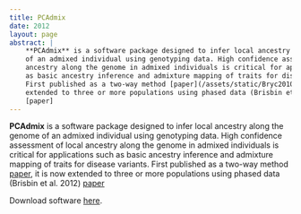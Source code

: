 ```yaml
---
title: PCAdmix
date: 2012
layout: page
abstract: |
    **PCAdmix** is a software package designed to infer local ancestry along the genome
    of an admixed individual using genotyping data. High confidence assessment of local
    ancestry along the genome in admixed individuals is critical for applications such
    as basic ancestry inference and admixture mapping of traits for disease variants.
    First published as a two-way method [paper](/assets/static/Bryc2010.pdf), it is now
    extended to three or more populations using phased data (Brisbin et al. 2012)
    [paper]
---
```

**PCAdmix** is a software package designed to infer local ancestry along the genome of an 
admixed individual using genotyping data. High confidence assessment of local ancestry 
along the genome in admixed individuals is critical for applications such as basic 
ancestry inference and admixture mapping of traits for disease variants. First published 
as a two-way method [paper](/assets/static/Bryc2010.pdf), it is now extended to three or 
more populations using phased data (Brisbin et al. 2012)
[paper](/assets/static/Brsbin2012.pdf)

Download software
[here](https://sites.google.com/site/pcadmix/downloads/copyright_1-0).

[paper]: (/assets/static/Brsbin2012.pdf)
